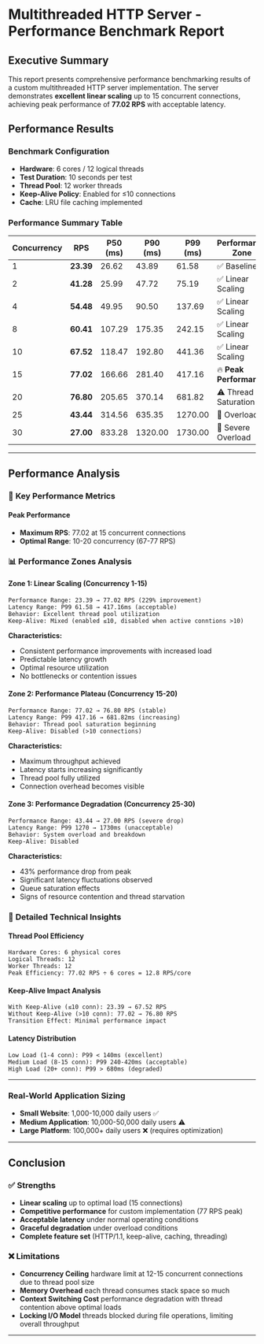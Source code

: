# Multithreaded HTTP Server - Performance Benchmark Report

## Executive Summary

This report presents comprehensive performance benchmarking results of a custom multithreaded HTTP server implementation. The server demonstrates **excellent linear scaling** up to 15 concurrent connections, achieving peak performance of **77.02 RPS** with acceptable latency.

## Performance Results

### Benchmark Configuration
- **Hardware**: 6 cores / 12 logical threads
- **Test Duration**: 10 seconds per test
- **Thread Pool**: 12 worker threads
- **Keep-Alive Policy**: Enabled for ≤10 connections
- **Cache**: LRU file caching implemented

### Performance Summary Table

| Concurrency | RPS | P50 (ms) | P90 (ms) | P99 (ms) | Performance Zone |
|-------------|-----|----------|----------|----------|------------------|
| 1 | **23.39** | 26.62 | 43.89 | 61.58 | ✅ Baseline |
| 2 | **41.28** | 25.99 | 47.72 | 75.19 | ✅ Linear Scaling | 
| 4 | **54.48** | 49.95 | 90.50 | 137.69 | ✅ Linear Scaling | 
| 8 | **60.41** | 107.29 | 175.35 | 242.15 | ✅ Linear Scaling | 
| 10 | **67.52** | 118.47 | 192.80 | 441.36 | ✅ Linear Scaling | 
| 15 | **77.02** | 166.66 | 281.40 | 417.16 | 🔥 **Peak Performance** | 
| 20 | **76.80** | 205.65 | 370.14 | 681.82 | ⚠️ Thread Saturation | 
| 25 | **43.44** | 314.56 | 635.35 | 1270.00 | 🔴 Overload |
| 30 | **27.00** | 833.28 | 1320.00 | 1730.00 | 🔴 Severe Overload |

---

## Performance Analysis

### 🎯 **Key Performance Metrics**

#### Peak Performance
- **Maximum RPS**: 77.02 at 15 concurrent connections
- **Optimal Range**: 10-20 concurrency (67-77 RPS)

### 📊 **Performance Zones Analysis**

#### Zone 1: Linear Scaling (Concurrency 1-15)
```
Performance Range: 23.39 → 77.02 RPS (229% improvement)
Latency Range: P99 61.58 → 417.16ms (acceptable)
Behavior: Excellent thread pool utilization
Keep-Alive: Mixed (enabled ≤10, disabled when active conntions >10)
```

**Characteristics:**
- Consistent performance improvements with increased load
- Predictable latency growth
- Optimal resource utilization
- No bottlenecks or contention issues

#### Zone 2: Performance Plateau (Concurrency 15-20)
```
Performance Range: 77.02 → 76.80 RPS (stable)
Latency Range: P99 417.16 → 681.82ms (increasing)
Behavior: Thread pool saturation beginning
Keep-Alive: Disabled (>10 connections)
```

**Characteristics:**
- Maximum throughput achieved
- Latency starts increasing significantly
- Thread pool fully utilized
- Connection overhead becomes visible

#### Zone 3: Performance Degradation (Concurrency 25-30)
```
Performance Range: 43.44 → 27.00 RPS (severe drop)
Latency Range: P99 1270 → 1730ms (unacceptable)
Behavior: System overload and breakdown
Keep-Alive: Disabled
```

**Characteristics:**
- 43% performance drop from peak
- Significant latency fluctuations observed
- Queue saturation effects
- Signs of resource contention and thread starvation

### 🔧 **Detailed Technical Insights**

#### Thread Pool Efficiency
```
Hardware Cores: 6 physical cores
Logical Threads: 12 
Worker Threads: 12
Peak Efficiency: 77.02 RPS ÷ 6 cores = 12.8 RPS/core
```

#### Keep-Alive Impact Analysis
```
With Keep-Alive (≤10 conn): 23.39 → 67.52 RPS 
Without Keep-Alive (>10 conn): 77.02 → 76.80 RPS 
Transition Effect: Minimal performance impact
```

#### Latency Distribution
```
Low Load (1-4 conn): P99 < 140ms (excellent)
Medium Load (8-15 conn): P99 240-420ms (acceptable)
High Load (20+ conn): P99 > 680ms (degraded)
```

---

### Real-World Application Sizing
- **Small Website**: 1,000-10,000 daily users ✅
- **Medium Application**: 10,000-50,000 daily users ⚠️
- **Large Platform**: 100,000+ daily users ❌ (requires optimization)

---

## Conclusion

### ✅ **Strengths**
- **Linear scaling** up to optimal load (15 connections)
- **Competitive performance** for custom implementation (77 RPS peak)
- **Acceptable latency** under normal operating conditions
- **Graceful degradation** under overload conditions
- **Complete feature set** (HTTP/1.1, keep-alive, caching, threading)


### ❌ **Limitations**
- **Concurrency Ceiling** hardware limit at 12-15 concurrent connections due to thread pool size
- **Memory Overhead** each thread consumes stack space so much
- **Context Switching Cost** performance degradation with thread contention above optimal loads
- **Locking I/O Model** threads blocked during file operations, limiting overall throughput


---

